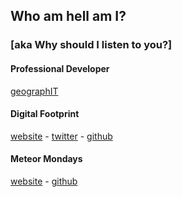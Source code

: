 ##  Who am hell am I?
### [aka Why should I listen to you?]

#### Professional Developer

[geographIT](http://www.geographit.com/)

#### Digital Footprint

[website](http://www.robfisher.us) - [twitter](http://twitter.com/bler) - [github](http://github.com/rjfisher)

#### Meteor Mondays

[website](http://www.meteor-mondays.com) - [github](http://github.com/meteor-mondays)
